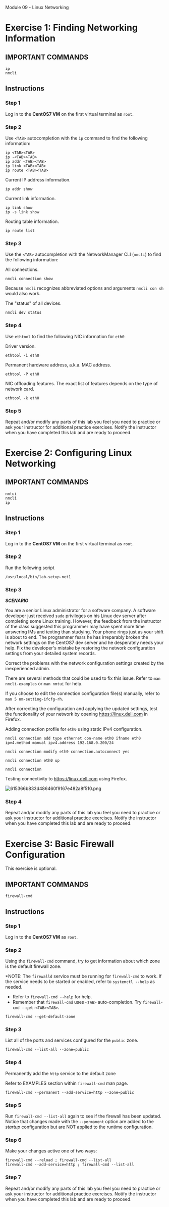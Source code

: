 Module 09 - Linux Networking


# Exercise 1: Finding Networking Information




## IMPORTANT COMMANDS


```console
ip
nmcli
```



## Instructions



### Step 1

Log in to the **CentOS7 VM** on the first virtual terminal as `root`.



### Step 2

Use `<TAB>` autocompletion with the `ip` command to find the following information:


```console
ip <TAB><TAB>
ip -<TAB>>TAB>
ip addr <TAB><TAB>
ip link <TAB><TAB>
ip route <TAB><TAB>
```


Current IP address information.


```console
ip addr show
```


Current link information.


```console
ip link show
ip -s link show
```


Routing table information.


```console
ip route list
```



### Step 3

Use the `<TAB>` autocompletion with the NetworkManager CLI (`nmcli`) to find the following information:


All connections.


```console
nmcli connection show
```

Because `nmcli` recognizes abbreviated options and arguments `nmcli con sh` would also work.


The "status" of all devices.


```console
nmcli dev status
```



### Step 4

Use `ethtool` to find the following NIC information for `eth0`:


Driver version.


```console 
ethtool -i eth0
```


Permanent hardware address, a.k.a. MAC address.


```console
ethtool -P eth0
```



NIC offloading features. The exact list of features depends on the type of network card.


```console
ethtool -k eth0
```




### Step 5

Repeat and/or modify any parts of this lab you feel you need to practice or ask your instructor for additional practice exercises.  Notify the instructor when you have completed this lab and are ready to proceed.






# Exercise 2: Configuring Linux Networking




## IMPORTANT COMMANDS


```console
nmtui
nmcli
ip
```



## Instructions



### Step 1

Log in to the **CentOS7 VM** on the first virtual terminal as `root`.



### Step 2

Run the following script


```console
/usr/local/bin/lab-setup-net1
```



### Step 3

***SCENARIO***

You are a senior Linux administrator for a software company.  A software developer just received `sudo` privileges on his Linux dev server after completing some Linux training.  However, the feedback from the instructor of the class suggested this programmer may have spent more time answering IMs and texting than studying. Your phone rings just as your shift is about to end.  The programmer fears he has irreparably broken the network settings on the CentOS7 dev server and he desperately needs your help.  Fix the developer's mistake by restoring the network configuration settings from your detailed system records.


Correct the problems with the network configuration settings created by the inexperienced admin.

There are several methods that could be used to fix this issue. Refer to `man nmcli-examples` or `man nmtui` for help.

If you choose to edit the connection configuration file(s) manually, refer to `man 5 nm-setting-ifcfg-rh`.


After correcting the configuration and applying the updated settings, test the functionality of your network by opening https://linux.dell.com in Firefox. 



Adding connection profile for `eth0` using static IPv4 configuration.


```console
nmcli connection add type ethernet con-name eth0 ifname eth0 ipv4.method manual ipv4.address 192.168.0.200/24

nmcli connection modify eth0 connection.autoconnect yes

nmcli connection eth0 up

nmcli connection
```



Testing connectivity to https://linux.dell.com using Firefox.


![615366b833d486460f9167e482a8f510.png](../_resources/59ce94c07e3e4fb09225229aa835e2fb.png)





### Step 4

Repeat and/or modify any parts of this lab you feel you need to practice or ask your instructor for additional practice exercises.  Notify the instructor when you have completed this lab and are ready to proceed.






# Exercise 3: Basic Firewall Configuration


This exercise is optional.



## IMPORTANT COMMANDS


```console
firewall-cmd
```



## Instructions




### Step 1

Log in to the **CentOS7 VM** as `root`.



### Step 2

Using the `firewall-cmd` command, try to get information about which zone is the default firewall zone.


*NOTE: The `firewalld` service must be running for `firewall-cmd` to work.  If the service needs to be started or enabled, refer to `systemctl --help` as needed.


* Refer to `firewall-cmd --help` for help.
* Remember that `firewall-cmd` uses `<TAB>` auto-completion. Try `firewall-cmd --get-<TAB><TAB>`.



```console
firewall-cmd --get-default-zone
```



### Step 3

List all of the ports and services configured for the `public` zone.


```console
firewall-cmd --list-all --zone=public
```



### Step 4

Permanently add the `http` service to the default zone


Refer to EXAMPLES section within `firewall-cmd` man page.


```console
firewall-cmd --permanent --add-service=http --zone=public
```




### Step 5


Run `firewall-cmd --list-all` again to see if the firewall has been updated.  Notice that changes made with the `--permanent` option are added to the *startup* configuration but are NOT applied to the runtime configuration.




### Step 6

Make your changes active one of two ways:


```console
firewall-cmd --reload ; firewall-cmd --list-all
firewall-cmd --add-service=http ; firewall-cmd --list-all
```



### Step 7

Repeat and/or modify any parts of this lab you feel you need to practice or ask your instructor for additional practice exercises.  Notify the instructor when you have completed this lab and are ready to proceed.



